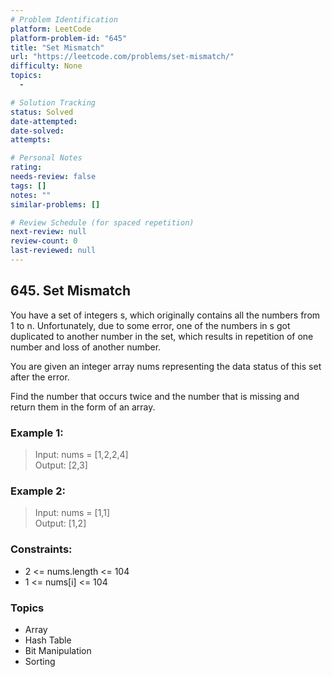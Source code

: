 ```yaml
---
# Problem Identification
platform: LeetCode
platform-problem-id: "645"
title: "Set Mismatch"
url: "https://leetcode.com/problems/set-mismatch/"
difficulty: None
topics:
  -

# Solution Tracking
status: Solved
date-attempted:
date-solved:
attempts:

# Personal Notes
rating:
needs-review: false
tags: []
notes: ""
similar-problems: []

# Review Schedule (for spaced repetition)
next-review: null
review-count: 0
last-reviewed: null
---
```


## 645. Set Mismatch
You have a set of integers s, which originally contains all the numbers from 1 to n. Unfortunately, due to some error, one of the numbers in s got duplicated to another number in the set, which results in repetition of one number and loss of another number.

You are given an integer array nums representing the data status of this set after the error.

Find the number that occurs twice and the number that is missing and return them in the form of an array.

### Example 1:

> Input: nums = [1,2,2,4]<br/>
> Output: [2,3]

### Example 2:

> Input: nums = [1,1]<br/>
> Output: [1,2]
 

### Constraints:

- 2 <= nums.length <= 104
- 1 <= nums[i] <= 104
  
### Topics

- Array
- Hash Table
- Bit Manipulation
- Sorting